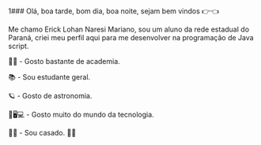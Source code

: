 1### Olá, boa tarde, bom dia, boa noite, sejam bem vindos 👉👈

Me chamo Erick Lohan Naresi Mariano, sou um aluno da rede estadual do Paraná, criei meu perfil aqui para me desenvolver na programação de Java script.

🏋‍♂️ - Gosto bastante de academia.

📚 - Sou estudante geral.

🪐 - Gosto de astronomia.

📱🖥💻 - Gosto muito do mundo da tecnologia.

👰🤵 - Sou casado. 👍🏻



